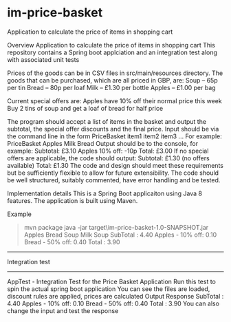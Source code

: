 # im-price-basket
Application to calculate the price of items in shopping cart

Overview
Application to calculate the price of items in shopping cart 
This repository contains a Spring boot applciation and an integration test along with associated unit tests 

Prices of the goods can be in CSV files in src/main/resources directory.
The goods that can be purchased, which are all priced in GBP, are:
  Soup – 65p per tin
  Bread – 80p per loaf
  Milk – £1.30 per bottle
  Apples – £1.00 per bag

Current special offers are:
  Apples have 10% off their normal price this week
  Buy 2 tins of soup and get a loaf of bread for half price

The program should accept a list of items in the basket and output the subtotal, the special offer discounts and the final
price. Input should be via the command line in the form PriceBasket item1 item2 item3 ...
 For example: PriceBasket Apples Milk Bread
 Output should be to the console, for example:
  Subtotal: £3.10
  Apples 10% off: -10p
  Total: £3.00
  If no special offers are applicable, the code should output:
  Subtotal: £1.30
  (no offers available)
  Total: £1.30
The code and design should meet these requirements but be sufficiently flexible to allow for future extensibility. The
code should be well structured, suitably commented, have error handling and be tested.


Implementation details
This is a Spring Boot applicaiton using Java 8 features. The application is built using Maven.

Example
> mvn package
> java -jar target\im-price-basket-1.0-SNAPSHOT.jar Apples Bread Soup Milk Soup
 SubTotal : 4.40
 Apples - 10% off: 0.10 Bread - 50% off: 0.40
 Total : 3.90

***********************************
Integration test
***********************************
 AppTest - Integration Test for the Price Basket Application
 Run this test to spin the actual spring boot application
 You can see the files are loaded, discount rules are applied, prices are calculated
 Output Response
 SubTotal : 4.40
 Apples - 10% off: 0.10 Bread - 50% off: 0.40
 Total : 3.90
 You can also change the input and test the response
